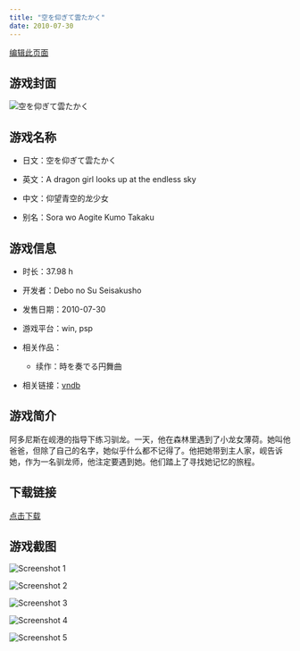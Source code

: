 ```yaml
---
title: "空を仰ぎて雲たかく"
date: 2010-07-30
---
```

[编辑此页面](https://github.com/ACG-3/ADV3-source/blob/main/source/_posts/%E7%A9%BA%E3%82%92%E4%BB%B0%E3%81%8E%E3%81%A6%E9%9B%B2%E3%81%9F%E3%81%8B%E3%81%8F.md)

## 游戏封面

![空を仰ぎて雲たかく](https%3A//pan.timero.xyz/onedrive/img_lib_001/%E7%A9%BA%E3%82%92%E4%BB%B0%E3%81%8E%E3%81%A6%E9%9B%B2%E3%81%9F%E3%81%8B%E3%81%8F_cover.avif)


## 游戏名称

- 日文：空を仰ぎて雲たかく
- 英文：A dragon girl looks up at the endless sky
- 中文：仰望青空的龙少女

- 别名：Sora wo Aogite Kumo Takaku


## 游戏信息

- 时长：37.98 h
- 开发者：Debo no Su Seisakusho
- 发售日期：2010-07-30
- 游戏平台：win, psp
- 相关作品：
   - 续作：時を奏でる円舞曲

- 相关链接：[vndb](https://vndb.org/v3988)


## 游戏简介

阿多尼斯在岘港的指导下练习驯龙。一天，他在森林里遇到了小龙女薄荷。她叫他爸爸，但除了自己的名字，她似乎什么都不记得了。他把她带到主人家，岘告诉她，作为一名驯龙师，他注定要遇到她。他们踏上了寻找她记忆的旅程。




## 下载链接

[点击下载](https://pan.timero.xyz/onedrive/adv_lib_001/%E7%A9%BA%E3%82%92%E4%BB%B0%E3%81%8E%E3%81%A6%E9%9B%B2%E3%81%9F%E3%81%8B%E3%81%8F)


## 游戏截图


![Screenshot 1](https%3A//pan.timero.xyz/onedrive/img_lib_001/%E7%A9%BA%E3%82%92%E4%BB%B0%E3%81%8E%E3%81%A6%E9%9B%B2%E3%81%9F%E3%81%8B%E3%81%8F_Screenshot_1.avif)

![Screenshot 2](https%3A//pan.timero.xyz/onedrive/img_lib_001/%E7%A9%BA%E3%82%92%E4%BB%B0%E3%81%8E%E3%81%A6%E9%9B%B2%E3%81%9F%E3%81%8B%E3%81%8F_Screenshot_2.avif)

![Screenshot 3](https%3A//pan.timero.xyz/onedrive/img_lib_001/%E7%A9%BA%E3%82%92%E4%BB%B0%E3%81%8E%E3%81%A6%E9%9B%B2%E3%81%9F%E3%81%8B%E3%81%8F_Screenshot_3.avif)

![Screenshot 4](https%3A//pan.timero.xyz/onedrive/img_lib_001/%E7%A9%BA%E3%82%92%E4%BB%B0%E3%81%8E%E3%81%A6%E9%9B%B2%E3%81%9F%E3%81%8B%E3%81%8F_Screenshot_4.avif)

![Screenshot 5](https%3A//pan.timero.xyz/onedrive/img_lib_001/%E7%A9%BA%E3%82%92%E4%BB%B0%E3%81%8E%E3%81%A6%E9%9B%B2%E3%81%9F%E3%81%8B%E3%81%8F_Screenshot_5.avif)

